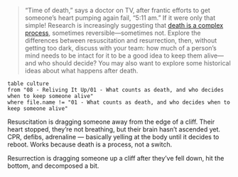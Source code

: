 > “Time of death,” says a doctor on TV, after frantic efforts to get someone’s heart pumping again fail, “5:11 am.” If it were only that simple! Research is increasingly suggesting that [death is a complex process](https://www.technologyreview.com/2023/11/17/1082937/what-is-death/), sometimes reversible—sometimes not. Explore the differences between resuscitation and resurrection, then, without getting too dark, discuss with your team: how much of a person’s mind needs to be intact for it to be a good idea to keep them alive—and who should decide? You may also want to explore some historical ideas about what happens after death.

```dataview
table culture
from "08 - Reliving It Up/01 - What counts as death, and who decides when to keep someone alive"
where file.name != "01 - What counts as death, and who decides when to keep someone alive"
```

Resuscitation is dragging someone away from the edge of a cliff. Their heart stopped, they’re not breathing, but their brain hasn’t ascended yet. CPR, defibs, adrenaline — basically yelling at the body until it decides to reboot. Works because death is a process, not a switch.

Resurrection is dragging someone up a cliff after they’ve fell down, hit the bottom, and decomposed a bit. 